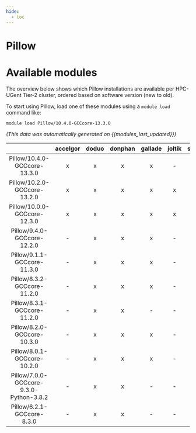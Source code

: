 ```yaml
---
hide:
  - toc
---
```


Pillow
======

# Available modules


The overview below shows which Pillow installations are available per HPC-UGent Tier-2 cluster, ordered based on software version (new to old).

To start using Pillow, load one of these modules using a `module load` command like:

```shell
module load Pillow/10.4.0-GCCcore-13.3.0
```

*(This data was automatically generated on {{modules_last_updated}})*  

| |accelgor|doduo|donphan|gallade|joltik|shinx|skitty|
| :---: | :---: | :---: | :---: | :---: | :---: | :---: | :---: |
|Pillow/10.4.0-GCCcore-13.3.0|x|x|x|x|-|x|x|
|Pillow/10.2.0-GCCcore-13.2.0|x|x|x|x|x|x|x|
|Pillow/10.0.0-GCCcore-12.3.0|x|x|x|x|x|x|x|
|Pillow/9.4.0-GCCcore-12.2.0|-|x|x|x|-|x|-|
|Pillow/9.1.1-GCCcore-11.3.0|-|x|x|x|-|x|-|
|Pillow/8.3.2-GCCcore-11.2.0|-|x|x|x|-|-|-|
|Pillow/8.3.1-GCCcore-11.2.0|-|x|x|-|-|-|-|
|Pillow/8.2.0-GCCcore-10.3.0|-|x|x|x|-|-|-|
|Pillow/8.0.1-GCCcore-10.2.0|-|x|x|x|-|-|-|
|Pillow/7.0.0-GCCcore-9.3.0-Python-3.8.2|-|x|x|-|-|-|-|
|Pillow/6.2.1-GCCcore-8.3.0|-|x|x|-|-|-|-|
